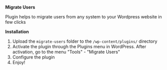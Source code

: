 **Migrate Users**

Plugin helps to migrate users from any system to your Wordpress website in few clicks

**Installation**
1. Upload the `migrate-users` folder to the `/wp-content/plugins/` directory
2. Activate the plugin through the Plugins menu in WordPress. After activation, go to the menu "Tools" - "Migrate Users"
3. Configure the plugin
4. Enjoy!